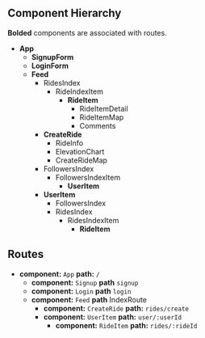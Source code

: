 ## Component Hierarchy

**Bolded** components are associated with routes.

* **App**
  * **SignupForm**
  * **LoginForm**
  * **Feed**
    * RidesIndex
      * RideIndexItem
        * **RideItem**
          * RideItemDetail
          * RideItemMap
          * Comments
    * **CreateRide**
      * RideInfo
      * ElevationChart
      * CreateRideMap
    * FollowersIndex
      * FollowersIndexItem
        * **UserItem**
    * **UserItem**
      * FollowersIndex
      * RidesIndex
        * RidesIndexItem
          * **RideItem**

## Routes

* **component:** `App` **path:** `/`
  * **component:** `Signup` **path** `signup`
  * **component:** `Login` **path** `login`
  * **component:** `Feed` **path** IndexRoute
    * **component:** `CreateRide` **path:** `rides/create`
    * **component:** `UserItem` **path:** `user/:userId`
      * **component:** `RideItem` **path:** `rides/:rideId`
